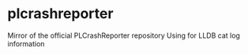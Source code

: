 # plcrashreporter
Mirror of the official PLCrashReporter repository
Using for LLDB cat log information
